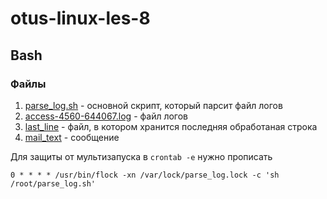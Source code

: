 # otus-linux-les-8
## Bash


### Файлы  
1. [parse_log.sh] - основной скрипт, который парсит файл логов  
2. [access-4560-644067.log] - файл логов  
3. [last_line] - файл, в котором хранится последняя обработаная строка  
4. [mail_text] - сообщение  
 
Для защиты от мультизапуска в `crontab -e` нужно прописать  
```
0 * * * * /usr/bin/flock -xn /var/lock/parse_log.lock -c 'sh /root/parse_log.sh'
```

[parse_log.sh]:https://github.com/octokama/otus-linux/blob/main/8-bash/parse_log.sh
[access-4560-644067.log]:https://github.com/octokama/otus-linux/blob/main/8-bash/access-4560-644067.log
[last_line]:https://github.com/octokama/otus-linux/blob/main/8-bash/last_line
[mail_text]:https://github.com/octokama/otus-linux/blob/main/8-bash/mail_text